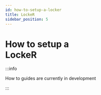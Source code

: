 ```yaml
---
id: how-to-setup-a-locker
title: LockeR
sidebar_position: 5
---
```


# How to setup a <br/> LockeR

:::info

How to guides are currently in development

:::
